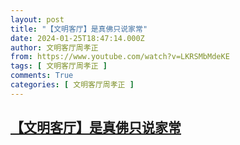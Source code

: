 ```yaml
---
layout: post
title: "【文明客厅】是真佛只说家常"
date: 2024-01-25T18:47:14.000Z
author: 文明客厅周孝正
from: https://www.youtube.com/watch?v=LKRSMbMdeKE
tags: [ 文明客厅周孝正 ]
comments: True
categories: [ 文明客厅周孝正 ]
---
```

<!--1706208434000-->
[【文明客厅】是真佛只说家常](https://www.youtube.com/watch?v=LKRSMbMdeKE)
------

<div>

</div>
